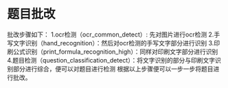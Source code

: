 # 题目批改
批改步骤如下：
1.ocr检测（ocr_common_detect）: 先对图片进行ocr检测
2.手写文字识别（hand_recognition）：然后对ocr检测的手写文字部分进行识别
3.印刷公式识别（print_formula_recognition_high）：同样对印刷文字部分进行识别
4.题目检测（question_classification_detect）：将文字识别的部分与印刷文字识别部分进行综合，便可以对题目进行检测
根据以上步骤便可以一步一步将题目进行批改。

